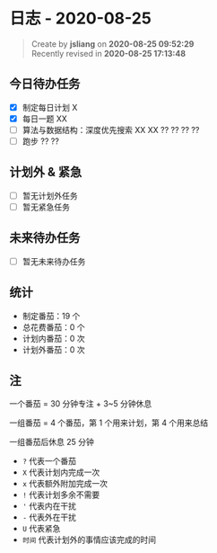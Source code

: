 日志 - 2020-08-25
===

> Create by **jsliang** on **2020-08-25 09:52:29**  
> Recently revised in **2020-08-25 17:13:48**

## 今日待办任务

* [x] 制定每日计划 X
* [x] 每日一题 XX
* [ ] 算法与数据结构：深度优先搜索 XX XX ?? ?? ?? ??
* [ ] 跑步 ?? ??

## 计划外 & 紧急

* [ ] 暂无计划外任务
* [ ] 暂无紧急任务

## 未来待办任务

* [ ] 暂无未来待办任务

## 统计

* 制定番茄：19 个
* 总花费番茄：0 个
* 计划内番茄：0 次
* 计划外番茄：0 次

## 注

一个番茄 = 30 分钟专注 + 3~5 分钟休息

一组番茄 = 4 个番茄，第 1 个用来计划，第 4 个用来总结

一组番茄后休息 25 分钟

* `?` 代表一个番茄
* `X` 代表计划内完成一次
* `x` 代表额外附加完成一次
* `!` 代表计划多余不需要
* `'` 代表内在干扰
* `-` 代表外在干扰
* `U` 代表紧急
* `时间` 代表计划外的事情应该完成的时间
